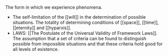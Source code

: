 The form in which we experience phenomena. 
- The self-limitation of the [[will]] in the determination of possible situations. The totality of determining conditions of [[space]], [[time]], [[eternity]] and [[hyparxis]].
- LAWS: [[The Postulate of the Universal Validity of Framework Laws]]. The assumption that a set of criteria can be found to distinguish possible from impossible situations and that these criteria hold good for all levels of existence. 